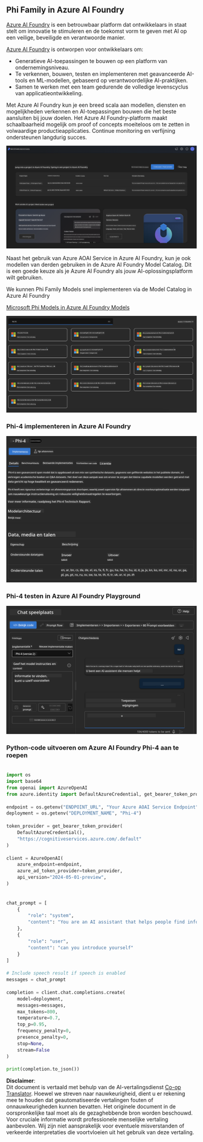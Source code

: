 <!--
CO_OP_TRANSLATOR_METADATA:
{
  "original_hash": "3ae21dc5554e888defbe57946ee995ee",
  "translation_date": "2025-07-16T19:10:03+00:00",
  "source_file": "md/01.Introduction/02/03.AzureAIFoundry.md",
  "language_code": "nl"
}
-->
## Phi Family in Azure AI Foundry

[Azure AI Foundry](https://ai.azure.com) is een betrouwbaar platform dat ontwikkelaars in staat stelt om innovatie te stimuleren en de toekomst vorm te geven met AI op een veilige, beveiligde en verantwoorde manier.

[Azure AI Foundry](https://ai.azure.com) is ontworpen voor ontwikkelaars om:

- Generatieve AI-toepassingen te bouwen op een platform van ondernemingsniveau.
- Te verkennen, bouwen, testen en implementeren met geavanceerde AI-tools en ML-modellen, gebaseerd op verantwoordelijke AI-praktijken.
- Samen te werken met een team gedurende de volledige levenscyclus van applicatieontwikkeling.

Met Azure AI Foundry kun je een breed scala aan modellen, diensten en mogelijkheden verkennen en AI-toepassingen bouwen die het beste aansluiten bij jouw doelen. Het Azure AI Foundry-platform maakt schaalbaarheid mogelijk om proof of concepts moeiteloos om te zetten in volwaardige productieapplicaties. Continue monitoring en verfijning ondersteunen langdurig succes.

![portal](../../../../../translated_images/AIFoundryPorral.6b1094b101dd499e32f2b018f2dabab4b287dc776bd01f41853404af0d6faf30.nl.png)

Naast het gebruik van Azure AOAI Service in Azure AI Foundry, kun je ook modellen van derden gebruiken in de Azure AI Foundry Model Catalog. Dit is een goede keuze als je Azure AI Foundry als jouw AI-oplossingsplatform wilt gebruiken.

We kunnen Phi Family Models snel implementeren via de Model Catalog in Azure AI Foundry

[Microsoft Phi Models in Azure AI Foundry Models](https://ai.azure.com/explore/models/?selectedCollection=phi)

![ModelCatalog](../../../../../translated_images/AIFoundryModelCatalog.3923945fa7be5b5f080fff2eb8b74369dd7459803eac5963ca145d01adbbc94c.nl.png)

### **Phi-4 implementeren in Azure AI Foundry**

![Phi4](../../../../../translated_images/AIFoundryPhi4.eece9ddb0d817a033c3466b60b8d59aec1fbc4c2ea521c039e3f378d747ed6b6.nl.png)

### **Phi-4 testen in Azure AI Foundry Playground**

![Playground](../../../../../translated_images/AIFoundryPlayground.193b81a9e472c5d1bbbab46dce575decb6577f7e306a022bc785a72bbffccca1.nl.png)

### **Python-code uitvoeren om Azure AI Foundry Phi-4 aan te roepen**

```python

import os  
import base64
from openai import AzureOpenAI  
from azure.identity import DefaultAzureCredential, get_bearer_token_provider  
        
endpoint = os.getenv("ENDPOINT_URL", "Your Azure AOAI Service Endpoint")  
deployment = os.getenv("DEPLOYMENT_NAME", "Phi-4")  
      
token_provider = get_bearer_token_provider(  
    DefaultAzureCredential(),  
    "https://cognitiveservices.azure.com/.default"  
)  
  
client = AzureOpenAI(  
    azure_endpoint=endpoint,  
    azure_ad_token_provider=token_provider,  
    api_version="2024-05-01-preview",  
)  
  

chat_prompt = [
    {
        "role": "system",
        "content": "You are an AI assistant that helps people find information."
    },
    {
        "role": "user",
        "content": "can you introduce yourself"
    }
] 
    
# Include speech result if speech is enabled  
messages = chat_prompt 

completion = client.chat.completions.create(  
    model=deployment,  
    messages=messages,
    max_tokens=800,  
    temperature=0.7,  
    top_p=0.95,  
    frequency_penalty=0,  
    presence_penalty=0,
    stop=None,  
    stream=False  
)  
  
print(completion.to_json())  

```

**Disclaimer**:  
Dit document is vertaald met behulp van de AI-vertalingsdienst [Co-op Translator](https://github.com/Azure/co-op-translator). Hoewel we streven naar nauwkeurigheid, dient u er rekening mee te houden dat geautomatiseerde vertalingen fouten of onnauwkeurigheden kunnen bevatten. Het originele document in de oorspronkelijke taal moet als de gezaghebbende bron worden beschouwd. Voor cruciale informatie wordt professionele menselijke vertaling aanbevolen. Wij zijn niet aansprakelijk voor eventuele misverstanden of verkeerde interpretaties die voortvloeien uit het gebruik van deze vertaling.